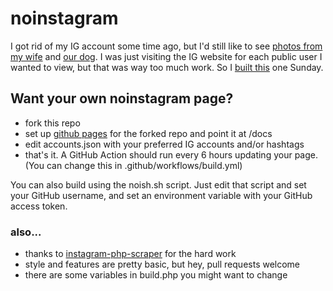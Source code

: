 # noinstagram

I got rid of my IG account some time ago, but I'd still like to see [photos from my wife](https://instagram.com/juiskie/) and [our dog](https://instagram.com/scooterpablovance/). I was just visiting the IG website for each public user I wanted to view, but that was way too much work. So I [built this](https://datvance.github.io/noinstagram/) one Sunday.

## Want your own noinstagram page?

- fork this repo
- set up [github pages](https://pages.github.com) for the forked repo and point it at /docs
- edit accounts.json with your preferred IG accounts and/or hashtags
- that's it. A GitHub Action should run every 6 hours updating your page. (You can change this in .github/workflows/build.yml)

You can also build using the noish.sh script. Just edit that script and set your GitHub username, and set
an environment variable with your GitHub access token.  

### also...

- thanks to [instagram-php-scraper](https://github.com/postaddictme/instagram-php-scraper) for the hard work
- style and features are pretty basic, but hey, pull requests welcome
- there are some variables in build.php you might want to change
